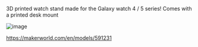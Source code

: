 3D printed watch stand made for the Galaxy watch 4 / 5 series! Comes with a printed desk mount  

![image](https://github.com/user-attachments/assets/853259ee-a860-4461-9ab6-a56475056cd0)

https://makerworld.com/en/models/591231
